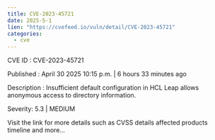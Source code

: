 ```yaml
---
title: CVE-2023-45721
date: 2025-5-1
lien: "https://cvefeed.io/vuln/detail/CVE-2023-45721"
categories:
  - cve
---
```


CVE ID : CVE-2023-45721

Published :  April 30
2025
10:15 p.m. | 6 hours
33 minutes ago

Description : Insufficient default configuration in HCL Leap
allows anonymous access to directory information.

Severity: 5.3 | MEDIUM

Visit the link for more details
such as CVSS details
affected products
timeline
and more...
